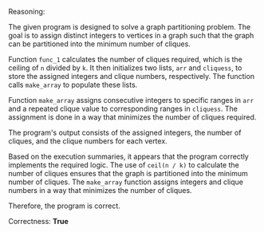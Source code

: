 Reasoning:

The given program is designed to solve a graph partitioning problem. The goal is to assign distinct integers to vertices in a graph such that the graph can be partitioned into the minimum number of cliques.

Function `func_1` calculates the number of cliques required, which is the ceiling of `n` divided by `k`. It then initializes two lists, `arr` and `cliquess`, to store the assigned integers and clique numbers, respectively. The function calls `make_array` to populate these lists.

Function `make_array` assigns consecutive integers to specific ranges in `arr` and a repeated clique value to corresponding ranges in `cliquess`. The assignment is done in a way that minimizes the number of cliques required.

The program's output consists of the assigned integers, the number of cliques, and the clique numbers for each vertex.

Based on the execution summaries, it appears that the program correctly implements the required logic. The use of `ceil(n / k)` to calculate the number of cliques ensures that the graph is partitioned into the minimum number of cliques. The `make_array` function assigns integers and clique numbers in a way that minimizes the number of cliques.

Therefore, the program is correct.

Correctness: **True**